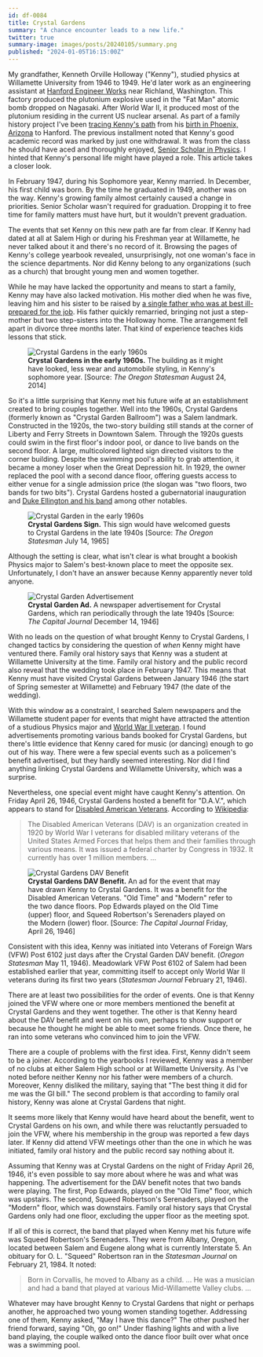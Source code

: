 ```yaml
---
id: df-0084
title: Crystal Gardens
summary: "A chance encounter leads to a new life."
twitter: true
summary-image: images/posts/20240105/summary.png
published: "2024-01-05T16:15:00Z"
---
```


My grandfather, Kenneth Orville Holloway ("Kenny"), studied physics at Willamette University from 1946 to 1949. He'd later work as an engineering assistant at [Hanford Engineer Works](https://en.wikipedia.org/wiki/Hanford_Engineer_Works) near Richland, Washington. This factory produced the plutonium explosive used in the "Fat Man" atomic bomb dropped on Nagasaki. After World War II, it produced most of the plutonium residing in the current US nuclear arsenal. As part of a family history project I've been [tracing Kenny's path](/articles/2023/10/14/grandpa-what-did-you-do-at-the-atomic-bomb-factory/) from his [birth in Phoenix, Arizona](/articles/2023/10/22/sowing-seeds-on-rocky-soil/) to Hanford. The previous installment noted that Kenny's good academic record was marked by just one withdrawal. It was from the class he should have aced and thoroughly enjoyed, [Senior Scholar in Physics](/articles/2023/11/14/the-geiger-counter/). I hinted that Kenny's personal life might have played a role. This article takes a closer look.

In February 1947, during his Sophomore year, Kenny married. In December, his first child was born. By the time he graduated in 1949, another was on the way. Kenny's growing family almost certainly caused a change in priorities. Senior Scholar wasn't required for graduation. Dropping it to free time for family matters must have hurt, but it wouldn't prevent graduation.

The events that set Kenny on this new path are far from clear. If Kenny had dated at all at Salem High or during his Freshman year at Willamette, he never talked about it and there's no record of it. Browsing the pages of Kenny's college yearbook revealed, unsurprisingly, not one woman's face in the science departments. Nor did Kenny belong to any organizations (such as a church) that brought young men and women together.

While he may have lacked the opportunity and means to start a family, Kenny may have also lacked motivation. His mother died when he was five, leaving him and his sister to be raised by [a single father who was at best ill-prepared for the job](/articles/2023/10/27/growing-pains/). His father quickly remarried, bringing not just a step-mother but two step-sisters into the Holloway home. The arrangement fell apart in divorce three months later. That kind of experience teaches kids lessons that stick.

<figure>
  <img alt="Crystal Gardens in the early 1960s" src="/images/posts/20240105/crystal-garden-1960s.png">
  <figcaption>
    <strong>Crystal Gardens in the early 1960s.</strong> The building as it might have looked, less wear and automobile styling, in Kenny's sophomore year. [Source: <em>The Oregon Statesman</em> August 24, 2014]
  </figcaption>
</figure>

So it's a little surprising that Kenny met his future wife at an establishment created to bring couples together. Well into the 1960s, Crystal Gardens (formerly known as "Crystal Garden Ballroom") was a Salem landmark. Constructed in the 1920s, the two-story building still stands at the corner of Liberty and Ferry Streets in Downtown Salem. Through the 1920s guests could swim in the first floor's indoor pool, or dance to live bands on the second floor. A large, multicolored lighted sign directed visitors to the corner building. Despite the swimming pool's ability to grab attention, it became a money loser when the Great Depression hit. In 1929, the owner replaced the pool with a second dance floor, offering guests access to either venue for a single admission price (the slogan was "two floors, two bands for two bits"). Crystal Gardens hosted a gubernatorial inauguration and [Duke Ellington and his band](https://ellingtonia.com/discography/1951-1960/) among other notables.

<figure>
  <img alt="Crystal Garden in the early 1960s" src="/images/posts/20240105/crystal-garden-sign.png">
  <figcaption>
    <strong>Crystal Gardens Sign.</strong> This sign would have welcomed guests to Crystal Gardens in the late 1940s [Source: <em>The Oregon Statesman</em> July 14, 1965]
  </figcaption>
</figure>

Although the setting is clear, what isn't clear is what brought a bookish Physics major to Salem's best-known place to meet the opposite sex. Unfortunately, I don't have an answer because Kenny apparently never told anyone.

<figure>
  <img alt="Crystal Garden Advertisement" src="/images/posts/20240105/crystal-garden-ad.png">
  <figcaption>
    <strong>Crystal Garden Ad.</strong> A newspaper advertisement for Crystal Gardens, which ran periodically through the late 1940s [Source: <em>The Capital Journal</em> December 14, 1946]
  </figcaption>
</figure>

With no leads on the question of what brought Kenny to Crystal Gardens, I changed tactics by considering the question of *when* Kenny might have ventured there. Family oral history says that Kenny was a student at Willamette University at the time. Family oral history and the public record also reveal that the wedding took place in February 1947. This means that Kenny must have visited Crystal Gardens between January 1946 (the start of Spring semester at Willamette) and February 1947 (the date of the wedding).

With this window as a constraint, I searched Salem newspapers and the Willamette student paper for events that might have attracted the attention of a studious Physics major and [World War II veteran](/articles/2023/10/27/growing-pains/). I found advertisements promoting various bands booked for Crystal Gardens, but there's little evidence that Kenny cared for music (or dancing) enough to go out of his way. There were a few special events such as a policemen's benefit advertised, but they hardly seemed interesting. Nor did I find anything linking Crystal Gardens and Willamette University, which was a surprise.

Nevertheless, one special event might have caught Kenny's attention. On Friday April 26, 1946, Crystal Gardens hosted a benefit for "D.A.V.", which appears to stand for [Disabled American Veterans](https://www.dav.org). According to [Wikipedia](https://en.wikipedia.org/wiki/Disabled_American_Veterans):

> The Disabled American Veterans (DAV) is an organization created in 1920 by World War I veterans for disabled military veterans of the United States Armed Forces that helps them and their families through various means. It was issued a federal charter by Congress in 1932. It currently has over 1 million members. ...

<figure>
  <img alt="Crystal Gardens DAV Benefit" src="/images/posts/20240105/crystal-garden-dav.png">
  <figcaption>
    <strong>Crystal Gardens DAV Benefit.</strong> An ad for the event that may have drawn Kenny to Crystal Gardens. It was a benefit for the Disabled American Veterans. "Old Time" and "Modern" refer to the two dance floors. Pop Edwards played on the Old Time (upper) floor, and Squeed Robertson's Serenaders played on the Modern (lower) floor. [Source: <em>The Capital Journal</em> Friday, April 26, 1946]
  </figcaption>
</figure>

Consistent with this idea, Kenny was initiated into Veterans of Foreign Wars (VFW) Post 6102 just days after the Crystal Garden DAV benefit. (*Oregon Statesman* May 11, 1946). Meadowlark VFW Post 6102 of Salem had been established earlier that year, committing itself to accept only World War II veterans during its first two years (*Statesman Journal* February 21, 1946).

There are at least two possibilities for the order of events. One is that Kenny joined the VFW where one or more members mentioned the benefit at Crystal Gardens and they went together. The other is that Kenny heard about the DAV benefit and went on his own, perhaps to show support or because he thought he might be able to meet some friends. Once there, he ran into some veterans who convinced him to join the VFW.

There are a couple of problems with the first idea. First, Kenny didn't seem to be a joiner. According to the yearbooks I reviewed, Kenny was a member of no clubs at either Salem High school or at Willamette University. As I've noted before neither Kenny nor his father were members of a church. Moreover, Kenny disliked the military, saying that "The best thing it did for me was the GI bill." The second problem is that according to family oral history, Kenny was alone at Crystal Gardens that night.

It seems more likely that Kenny would have heard about the benefit, went to Crystal Gardens on his own, and while there was reluctantly persuaded to join the VFW, where his membership in the group was reported a few days later. If Kenny did attend VFW meetings other than the one in which he was initiated, family oral history and the public record say nothing about it.

Assuming that Kenny was at Crystal Gardens on the night of Friday April 26, 1946, it's even possible to say more about where he was and what was happening. The advertisement for the DAV benefit notes that two bands were playing. The first, Pop Edwards, played on the "Old Time" floor, which was upstairs. The second, Squeed Robertson's Serenaders, played on the "Modern" floor, which was downstairs. Family oral history says that Crystal Gardens only had one floor, excluding the upper floor as the meeting spot.

If all of this is correct, the band that played when Kenny met his future wife was Squeed Robertson's Serenaders. They were from Albany, Oregon, located between Salem and Eugene along what is currently Interstate 5. An obituary for O. L. "Squeed" Robertson ran in the *Statesman Journal* on February 21, 1984. It noted:

> Born in Corvallis, he moved to Albany as a child. ... He was a musician and had a band that played at various Mid-Willamette Valley clubs. ...

Whatever may have brought Kenny to Crystal Gardens that night or perhaps another, he approached two young women standing together. Addressing one of them, Kenny asked, "May I have this dance?" The other pushed her friend forward, saying "Oh, go on!" Under flashing lights and with a live band playing, the couple walked onto the dance floor built over what once was a swimming pool.
